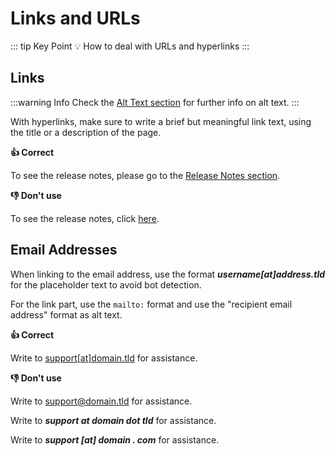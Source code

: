 # Links and URLs

::: tip Key Point
:bulb: How to deal with URLs and hyperlinks
:::

## Links

:::warning Info
Check the [Alt Text section](./alt-text.md "Alt text section") for further info on alt text.
:::

With hyperlinks, make sure to write a brief but meaningful link text, using the title or a description of the page.

**:thumbsup: Correct** 

To see the release notes, please go to the [Release Notes section](https://link.com "Release Notes Section").

**:thumbsdown: Don't use**

To see the release notes, click [here](https://link.com "Release Notes Section").

## Email Addresses

When linking to the email address, use the format ***username[at]address.tld*** for the placeholder text to avoid bot detection.

For the link part, use the `mailto:` format and use the "recipient email address" format as alt text.

**:thumbsup: Correct** 

Write to [support\[at\]domain.tld](mailto:support@domain.tld "Support Team email address") for assistance.

**:thumbsdown: Don't use**

Write to [support@domain.tld](mailto:support@domain.tld "Support Team email address") for assistance.

Write to ***support at domain dot tld*** for assistance.

Write to ***support [at] domain . com*** for assistance.